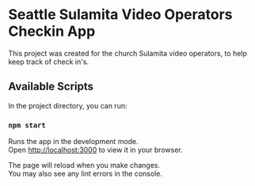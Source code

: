 # Seattle Sulamita Video Operators Checkin App

This project was created for the church Sulamita video operators, to help keep track of check in's.

## Available Scripts

In the project directory, you can run:

### `npm start`

Runs the app in the development mode.\
Open [http://localhost:3000](http://localhost:3000) to view it in your browser.

The page will reload when you make changes.\
You may also see any lint errors in the console.

